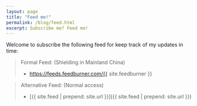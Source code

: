 ```yaml
---
layout: page
title: "Feed me!"
permalink: /blog/feed.html
excerpt: Subscribe me? Feed me!
---
```


Welcome to subscribe the following feed for keep track of my updates in time:

> Formal Feed: (Shielding in Mainland China)
> * <a href="https://feeds.feedburner.com/{{ site.feedburner }}" target="_blank">https://feeds.feedburner.com/{{ site.feedburner }}</a><br>

> Alternative Feed: (Normal access)
> * [{{ site.feed | prepend: site.url }}]({{ site.feed | prepend: site.url }})
